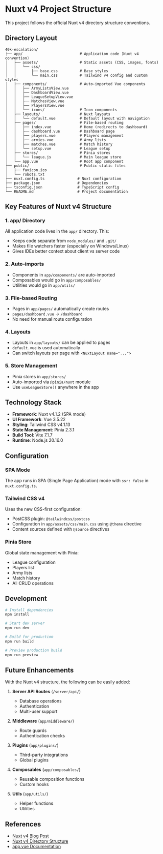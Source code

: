 # Nuxt v4 Project Structure

This project follows the official Nuxt v4 directory structure conventions.

## Directory Layout

```
40k-escalation/
├── app/                          # Application code (Nuxt v4 convention)
│   ├── assets/                   # Static assets (CSS, images, fonts)
│   │   └── css/
│   │       ├── base.css          # Base styles
│   │       └── main.css          # Tailwind v4 config and custom styles
│   ├── components/               # Auto-imported Vue components
│   │   ├── ArmyListsView.vue
│   │   ├── DashboardView.vue
│   │   ├── LeagueSetupView.vue
│   │   ├── MatchesView.vue
│   │   ├── PlayersView.vue
│   │   └── icons/                # Icon components
│   ├── layouts/                  # Nuxt layouts
│   │   └── default.vue           # Default layout with navigation
│   ├── pages/                    # File-based routing
│   │   ├── index.vue             # Home (redirects to dashboard)
│   │   ├── dashboard.vue         # Dashboard page
│   │   ├── players.vue           # Players management
│   │   ├── armies.vue            # Army lists
│   │   ├── matches.vue           # Match history
│   │   └── setup.vue             # League setup
│   ├── stores/                   # Pinia stores
│   │   └── league.js             # Main league store
│   └── app.vue                   # Root app component
├── public/                       # Public static files
│   ├── favicon.ico
│   └── robots.txt
├── nuxt.config.ts               # Nuxt configuration
├── package.json                 # Dependencies
├── tsconfig.json                # TypeScript config
└── README.md                    # Project documentation
```

## Key Features of Nuxt v4 Structure

### 1. **app/ Directory**
All application code lives in the `app/` directory. This:
- Keeps code separate from `node_modules/` and `.git/`
- Makes file watchers faster (especially on Windows/Linux)
- Gives IDEs better context about client vs server code

### 2. **Auto-imports**
- Components in `app/components/` are auto-imported
- Composables would go in `app/composables/`
- Utilities would go in `app/utils/`

### 3. **File-based Routing**
- Pages in `app/pages/` automatically create routes
- `pages/dashboard.vue` → `/dashboard`
- No need for manual route configuration

### 4. **Layouts**
- Layouts in `app/layouts/` can be applied to pages
- `default.vue` is used automatically
- Can switch layouts per page with `<NuxtLayout name="...">`

### 5. **Store Management**
- Pinia stores in `app/stores/`
- Auto-imported via `@pinia/nuxt` module
- Use `useLeagueStore()` anywhere in the app

## Technology Stack

- **Framework**: Nuxt v4.1.2 (SPA mode)
- **UI Framework**: Vue 3.5.22
- **Styling**: Tailwind CSS v4.1.13
- **State Management**: Pinia 2.3.1
- **Build Tool**: Vite 7.1.7
- **Runtime**: Node.js 20.16.0

## Configuration

### SPA Mode
The app runs in SPA (Single Page Application) mode with `ssr: false` in `nuxt.config.ts`.

### Tailwind CSS v4
Uses the new CSS-first configuration:
- PostCSS plugin: `@tailwindcss/postcss`
- Configuration in `app/assets/css/main.css` using `@theme` directive
- Content sources defined with `@source` directives

### Pinia Store
Global state management with Pinia:
- League configuration
- Players list
- Army lists
- Match history
- All CRUD operations

## Development

```bash
# Install dependencies
npm install

# Start dev server
npm run dev

# Build for production
npm run build

# Preview production build
npm run preview
```

## Future Enhancements

With the Nuxt v4 structure, the following can be easily added:

1. **Server API Routes** (`/server/api/`)
   - Database operations
   - Authentication
   - Multi-user support

2. **Middleware** (`app/middleware/`)
   - Route guards
   - Authentication checks

3. **Plugins** (`app/plugins/`)
   - Third-party integrations
   - Global plugins

4. **Composables** (`app/composables/`)
   - Reusable composition functions
   - Custom hooks

5. **Utils** (`app/utils/`)
   - Helper functions
   - Utilities

## References

- [Nuxt v4 Blog Post](https://nuxt.com/blog/v4)
- [Nuxt v4 Directory Structure](https://nuxt.com/docs/4.x/guide/directory-structure)
- [app.vue Documentation](https://nuxt.com/docs/4.x/guide/directory-structure/app/app)
